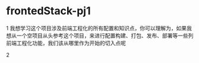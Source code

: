 # frontedStack-pj1

1 我想学习这个项目涉及前端工程化的所有配置和知识点，你可以理解为，如果我想从一个空项目从头参考这个项目，来进行配置构建、打包、发布、部署等一些列前端工程化功能，我们该从哪里作为开始的切入点呢

2